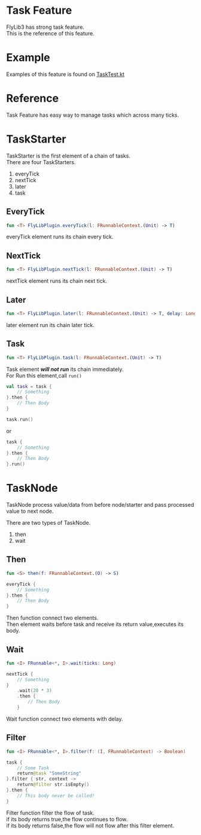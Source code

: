 # Task Feature

FlyLib3 has strong task feature.<br/>
This is the reference of this feature.<br/>

# Example

Examples of this feature is found
on [TaskTest.kt](https://github.com/TeamKun/FlyLib/blob/flylib-3/main/src/main/java/com/flylib3/test/TaskTest.kt) <br/>

# Reference

Task Feature has easy way to manage tasks which across many ticks.<br/>

# TaskStarter

TaskStarter is the first element of a chain of tasks.<br/>
There are four TaskStarters.<br/>

1) everyTick
2) nextTick
3) later
4) task

## EveryTick

```kotlin
fun <T> FlyLibPlugin.everyTick(l: FRunnableContext.(Unit) -> T)
```

everyTick element runs its chain every tick.<br/>

## NextTick

```kotlin
fun <T> FlyLibPlugin.nextTick(l: FRunnableContext.(Unit) -> T)
```

nextTick element runs its chain next tick.<br/>

## Later

```kotlin
fun <T> FlyLibPlugin.later(l: FRunnableContext.(Unit) -> T, delay: Long)
```

later element run its chain later tick.<br/>

## Task

```kotlin
fun <T> FlyLibPlugin.task(l: FRunnableContext.(Unit) -> T)
```

Task element **_will not run_** its chain immediately.<br/>
For Run this element,call ``run()``

```kotlin
val task = task {
    // Something
}.then {
    // Then Body
}

task.run()
```

or

```kotlin
task {
    // Something
}.then {
    // Then Body
}.run()
```

# TaskNode

TaskNode process value/data from before node/starter and pass processed value to next node.<br/>

There are two types of TaskNode.<br/>

1) then
2) wait

## Then

```kotlin
fun <S> then(f: FRunnableContext.(O) -> S)
```

```kotlin
everyTick {
    // Something
}.then {
    // Then Body
}
```

Then function connect two elements.<br/>
Then element waits before task and receive its return value,executes its body.<br/>

## Wait

```kotlin
fun <I> FRunnable<*, I>.wait(ticks: Long)
```

```kotlin
nextTick {
    // Something
}
    .wait(20 * 3)
    .then {
        // Then Body
    }
```

Wait function connect two elements with delay.<br/>

## Filter

```kotlin
fun <I> FRunnable<*, I>.filter(f: (I, FRunnableContext) -> Boolean)
```

```kotlin
task {
    // Some Task
    return@task "SomeString"
}.filter { str, context ->
    return@filter str.isEmpty()
}.then {
    // This body never be called!
}
```

Filter function filter the flow of task.<br/>
if its body returns true,the flow continues to flow.<br/>
if its body returns false,the flow will not flow after this filter element.<br/>